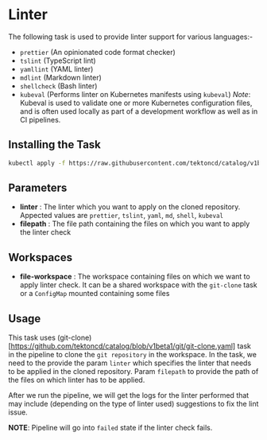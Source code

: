 # Linter

The following task is used to provide linter support for various languages:-

- `prettier` (An opinionated code format checker)
- `tslint` (TypeScript lint)
- `yamllint` (YAML linter)
- `mdlint` (Markdown linter)
- `shellcheck` (Bash linter)
- `kubeval` (Performs linter on Kubernetes manifests using `kubeval`) _Note_: Kubeval is used to validate one or more Kubernetes configuration files, and is often used locally as part of a development workflow as well as in CI pipelines.

## Installing the Task

```bash
kubectl apply -f https://raw.githubusercontent.com/tektoncd/catalog/v1beta1/linter/linter.yaml
```

## Parameters

- **linter** : The linter which you want to apply on the cloned repository. Appected values are `prettier`, `tslint`, `yaml`, `md`, `shell`, `kubeval`
- **filepath** : The file path containing the files on which you want to apply the linter check

## Workspaces

- **file-workspace** : The workspace containing files on which we want to apply linter check. It can be a shared workspace with the `git-clone` task or a `ConfigMap` mounted containing some files

## Usage

This task uses (git-clone)[https://github.com/tektoncd/catalog/blob/v1beta1/git/git-clone.yaml] task in the pipeline to clone the `git repository` in the workspace. 
In the task, we need to the provide the param `linter` which specifies the linter that needs to be applied in the cloned repository. Param `filepath` to provide the path of the files on which linter has to be applied. 

After we run the pipeline, we will get the logs for the linter performed that may include (depending on the type of linter used) suggestions to fix the lint issue. 

**NOTE**: Pipeline will go into `failed` state if the linter check fails. 
